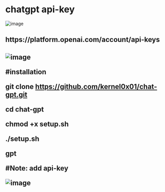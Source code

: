 # chatgpt api-key
 ![image](https://user-images.githubusercontent.com/80905310/216294708-9f7964e2-eb11-40b3-946c-13a42e4fd40e.png)

<h2>https://platform.openai.com/account/api-keys<h2>

 ![image](https://user-images.githubusercontent.com/80905310/216296348-f0a55302-2ad6-4c2f-a392-e93458f8c023.png)

 
 #installation
 
 git clone https://github.com/kernel0x01/chat-gpt.git
 
 
 cd chat-gpt
 
 
 chmod +x setup.sh
 
 
 ./setup.sh
  
 
 gpt <ask anything>

 #Note: add api-key 
 
 ![image](https://user-images.githubusercontent.com/80905310/216299160-6d860e72-d17d-4eb4-85da-d894dfdcb8ea.png)
